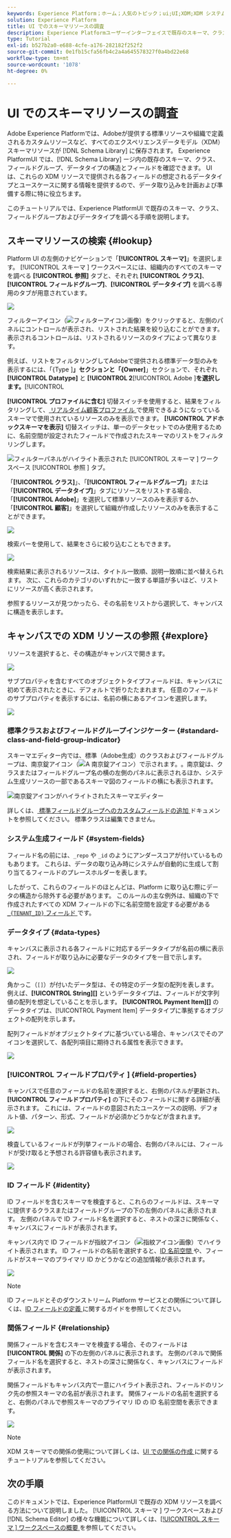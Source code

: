 ```yaml
---
keywords: Experience Platform；ホーム；人気のトピック；ui;UI;XDM;XDM システム；エクスペリエンスデータモデル；エクスペリエンスデータモデル；データモデル；探索；クラス；フィールドグループ；データタイプ；スキーマ；
solution: Experience Platform
title: UI でのスキーマリソースの調査
description: Experience Platformユーザーインターフェイスで既存のスキーマ、クラス、スキーマフィールドグループおよびデータタイプを調べる方法について説明します。
type: Tutorial
exl-id: b527b2a0-e688-4cfe-a176-282182f252f2
source-git-commit: 0e1fb15cfa56fb4c2a4a645578327f0a4bd22e68
workflow-type: tm+mt
source-wordcount: '1078'
ht-degree: 0%

---
```


# UI でのスキーマリソースの調査

Adobe Experience Platformでは、Adobeが提供する標準リソースや組織で定義されるカスタムリソースなど、すべてのエクスペリエンスデータモデル（XDM）スキーマリソースが [!DNL Schema Library] に保存されます。 Experience PlatformUI では、[!DNL Schema Library] ージ内の既存のスキーマ、クラス、フィールドグループ、データタイプの構造とフィールドを確認できます。 UI は、これらの XDM リソースで提供される各フィールドの想定されるデータタイプとユースケースに関する情報を提供するので、データ取り込みを計画および準備する際に特に役立ちます。

このチュートリアルでは、Experience PlatformUI で既存のスキーマ、クラス、フィールドグループおよびデータタイプを調べる手順を説明します。

## スキーマリソースの検索 {#lookup}

Platform UI の左側のナビゲーションで「**[!UICONTROL スキーマ]**」を選択します。 [!UICONTROL  スキーマ ] ワークスペースには、組織内のすべてのスキーマを調べる **[!UICONTROL 参照]** タブと、それぞれ **[!UICONTROL クラス]**、**[!UICONTROL フィールドグループ]**、**[!UICONTROL データタイプ]** を調べる専用のタブが用意されています。

![](../images/ui/explore/tabs.png)

フィルターアイコン（![ フィルターアイコン画像 ](../images/ui/explore/icon.png)）をクリックすると、左側のパネルにコントロールが表示され、リストされた結果を絞り込むことができます。 表示されるコントロールは、リストされるリソースのタイプによって異なります。

例えば、リストをフィルタリングしてAdobeで提供される標準データ型のみを表示するには、「{Type ]**」セクションと「{Owner]**」セクションで、それぞれ **[!UICONTROL Datatype]** と **[!UICONTROL 2**[!UICONTROL  Adobe ]**を選択します。**[!UICONTROL 

**[!UICONTROL プロファイルに含む]** 切替スイッチを使用すると、結果をフィルタリングして、[ リアルタイム顧客プロファイル ](../../profile/home.md) で使用できるようになっているスキーマで使用されているリソースのみを表示できます。 **[!UICONTROL アドホックスキーマを表示]** 切替スイッチは、単一のデータセットでのみ使用するために、名前空間が設定されたフィールドで作成されたスキーマのリストをフィルタリングします。

![ フィルターパネルがハイライト表示された [!UICONTROL  スキーマ ] ワークスペース [!UICONTROL  参照 ] タブ。](../images/ui/explore/filter.png)

「**[!UICONTROL クラス]**」、「**[!UICONTROL フィールドグループ]**」または「**[!UICONTROL データタイプ]**」タブにリソースをリストする場合、「**[!UICONTROL Adobe]**」を選択して標準リソースのみを表示するか、「**[!UICONTROL 顧客]**」を選択して組織が作成したリソースのみを表示することができます。

![](../images/ui/explore/filter-data-type.png)

検索バーを使用して、結果をさらに絞り込むこともできます。

![](../images/ui/explore/search.png)

検索結果に表示されるリソースは、タイトル一致順、説明一致順に並べ替えられます。 次に、これらのカテゴリのいずれかに一致する単語が多いほど、リストにリソースが高く表示されます。

参照するリソースが見つかったら、その名前をリストから選択して、キャンバスに構造を表示します。

## キャンバスでの XDM リソースの参照 {#explore}

リソースを選択すると、その構造がキャンバスで開きます。

![](../images/ui/explore/canvas.png)

サブプロパティを含むすべてのオブジェクトタイプフィールドは、キャンバスに初めて表示されたときに、デフォルトで折りたたまれます。 任意のフィールドのサブプロパティを表示するには、名前の横にあるアイコンを選択します。

![](../images/ui/explore/field-expand.png)

### 標準クラスおよびフィールドグループインジケーター {#standard-class-and-field-group-indicator}

スキーマエディター内では、標準（Adobe生成）のクラスおよびフィールドグループは、南京錠アイコン（![A 南京錠アイコン）で示されます。](../images/ui/explore/padlock-icon.png)。南京錠は、クラスまたはフィールドグループ名の横の左側のパネルに表示されるほか、システム生成リソースの一部であるスキーマ図のフィールドの横にも表示されます。

![ 南京錠アイコンがハイライトされたスキーマエディター ](../images/ui/explore/schema-editor-padlock-icon.png)

詳しくは、[ 標準フィールドグループへのカスタムフィールドの追加 ](./resources/schemas.md) ドキュメントを参照してください。 標準クラスは編集できません。

### システム生成フィールド {#system-fields}

フィールド名の前には、`_repo` や `_id` のようにアンダースコアが付いているものもあります。 これらは、データの取り込み時にシステムが自動的に生成して割り当てるフィールドのプレースホルダーを表します。

したがって、これらのフィールドのほとんどは、Platform に取り込む際にデータの構造から除外する必要があります。 このルールの主な例外は、組織の下で作成されたすべての XDM フィールドの下に名前空間を設定する必要がある [`_{TENANT_ID}` フィールド ](../api/getting-started.md#know-your-tenant_id) です。

### データタイプ {#data-types}

キャンバスに表示される各フィールドに対応するデータタイプが名前の横に表示され、フィールドが取り込みに必要なデータのタイプを一目で示します。

![](../images/ui/explore/data-types.png)

角かっこ（`[]`）が付いたデータ型は、その特定のデータ型の配列を表します。 例えば、**[!UICONTROL String]\[]** というデータタイプは、フィールドが文字列値の配列を想定していることを示します。 **[!UICONTROL Payment Item]\[]** のデータタイプは、[!UICONTROL Payment Item] データタイプに準拠するオブジェクトの配列を示します。

配列フィールドがオブジェクトタイプに基づいている場合、キャンバスでそのアイコンを選択して、各配列項目に期待される属性を表示できます。

![](../images/ui/explore/array-type.png)

### [!UICONTROL  フィールドプロパティ ] {#field-properties}

キャンバスで任意のフィールドの名前を選択すると、右側のパネルが更新され、**[!UICONTROL フィールドプロパティ]** の下にそのフィールドに関する詳細が表示されます。 これには、フィールドの意図されたユースケースの説明、デフォルト値、パターン、形式、フィールドが必須かどうかなどが含まれます。

![](../images/ui/explore/field-properties.png)

検査しているフィールドが列挙フィールドの場合、右側のパネルには、フィールドが受け取ると予想される許容値も表示されます。

![](../images/ui/explore/enum-field.png)

### ID フィールド {#identity}

ID フィールドを含むスキーマを検査すると、これらのフィールドは、スキーマに提供するクラスまたはフィールドグループの下の左側のパネルに表示されます。 左側のパネルで ID フィールド名を選択すると、ネストの深さに関係なく、キャンバスにフィールドが表示されます。

キャンバス内で ID フィールドが指紋アイコン（![ 指紋アイコン画像 ](../images/ui/explore/identity-symbol.png)）でハイライト表示されます。 ID フィールドの名前を選択すると、[ID 名前空間 ](../../identity-service/features/namespaces.md) や、フィールドがスキーマのプライマリ ID かどうかなどの追加情報が表示されます。

![](../images/ui/explore/identity-field.png)

>[!NOTE]
>
>ID フィールドとそのダウンストリーム Platform サービスとの関係について詳しくは、[ID フィールドの定義 ](./fields/identity.md) に関するガイドを参照してください。

### 関係フィールド {#relationship}

関係フィールドを含むスキーマを検査する場合、そのフィールドは **[!UICONTROL 関係]** の下の左側のパネルに表示されます。 左側のパネルで関係フィールド名を選択すると、ネストの深さに関係なく、キャンバスにフィールドが表示されます。

関係フィールドもキャンバス内で一意にハイライト表示され、フィールドのリンク先の参照スキーマの名前が表示されます。 関係フィールドの名前を選択すると、右側のパネルで参照スキーマのプライマリ ID の ID 名前空間を表示できます。

![](../images/ui/explore/relationship-field.png)

>[!NOTE]
>
>XDM スキーマでの関係の使用について詳しくは、[UI での関係の作成 ](../tutorials/relationship-ui.md) に関するチュートリアルを参照してください。

## 次の手順

このドキュメントでは、Experience PlatformUI で既存の XDM リソースを調べる方法について説明しました。 [!UICONTROL  スキーマ ] ワークスペースおよび [!DNL Schema Editor] の様々な機能について詳しくは、[[!UICONTROL  スキーマ ] ワークスペースの概要 ](./overview.md) を参照してください。
